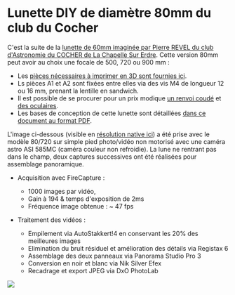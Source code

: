 # Lunette DIY de diamètre 80mm du club du Cocher

C'est la suite de la  [lunette de 60mm imaginée par Pierre REVEL du club d'Astronomie du COCHER de La Chapelle Sur Erdre](https://www.le-cocher.org/articles.php?pg=art184). Cette version 80mm peut avoir au choix une focale de 500, 720 ou 900 mm :
- Les [pièces nécessaires à imprimer en 3D sont fournies ici](./3D-Print-Components/).
- Ls pièces A1 et A2 sont fixées entre elles via des vis M4 de longueur 12 ou 16 mm, prenant la lentille en sandwich.
- Il est possible de se procurer pour un prix modique [un renvoi coudé](https://fr.aliexpress.com/item/1005005786284500.html) et [des oculaires](https://fr.aliexpress.com/item/32788041500.html).
- Les bases de conception de cette lunette sont détaillées [dans ce document au format PDF](./CDC_Lunette_80.pdf).

L'image ci-dessous (visible en [résolution native ici](2025-02-10-Moon_Panox2.png)) a été prise avec le modèle 80/720 sur simple pied photo/vidéo non motorisé avec une caméra astro ASI 585MC (caméra couleur non refroidie). La lune ne rentrant pas dans le champ, deux captures successives ont été réalisées pour assemblage panoramique.

* Acquisition avec FireCapture : 
  * 1000 images par vidéo, 
  * Gain à 194 & temps d'exposition de 2ms
  * Fréquence image obtenue : ~ 47 fps

* Traitement des vidéos :
  * Empilement via AutoStakkert!4 en conservant les 20% des meilleures images
  * Elimination du bruit résiduel et amélioration des détails via Registax 6
  * Assemblage des deux panneaux via Panorama Studio Pro 3
  * Conversion en noir et blanc via Nik Silver Efex
  * Recadrage et export JPEG via DxO PhotoLab

![](2025-02-10-Moon_Panox2_Preview.png)